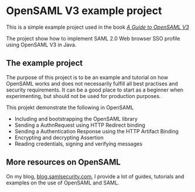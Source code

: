# OpenSAML V3 example project
This is a simple example project used in the book [*A Guide to OpenSAML V3*](https://blog.samlsecurity.com/book/)

The project show how to implement SAML 2.0 Web browser SSO profile using OpenSAML V3 in Java.

## The example project
The purpose of this project is to be an example and tutorial on how OpenSAML works and does not necessarily fulfill all best practises and security requirements. It can be a good place to start as a beginner when experimenting, but should not be used for production purposes.

This projekt demonstrate the following in OpenSAML
* Including and bootstrapping the OpenSAML library
* Sending a AuthnRequest using HTTP Redirect binding
* Sending a Authentication Response using the HTTP Artifact Binding 
* Encrypting and decrypting Assertion
* Reading credentials, signing and verifying messages

## More resources on OpenSAML
On my blog, [blog.samlsecurity.com](https://blog.samlsecurity.com/), I provide a lot of guides, tutorials and examples on the use of OpenSAML and SAML.
